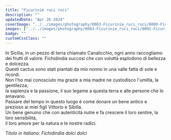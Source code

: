```yaml
---
title: "Ficurinie ruci ruci"
description: ""
updatedDate: "Apr 26 2024"
coverImage: "../../images/photography/0063-Ficurinie_ruci_ruci/0000-Ficurinie_ruci_ruci_Sicilia_fichidindia_higo_chumbo_prickly_pear_cactus_olive_ulivi_Monti_Nebrodi_bambini_educazione_natura_ricordi_tradizioni_tinycottons_Olympus_OM1.jpg"
images: ["../../images/photography/0063-Ficurinie_ruci_ruci/0001-Ficurinie_ruci_ruci_Sicilia_fichidindia_higo_chumbo_prickly_pear_cactus_olive_ulivi_Monti_Nebrodi_bambini_educazione_natura_ricordi_tradizioni_tinycottons_Olympus_OM1.jpg","../../images/photography/0063-Ficurinie_ruci_ruci/0002-Ficurinie_ruci_ruci_Sicilia_fichidindia_higo_chumbo_prickly_pear_cactus_olive_ulivi_Monti_Nebrodi_bambini_educazione_natura_ricordi_tradizioni_tinycottons_Olympus_OM1.jpg","../../images/photography/0063-Ficurinie_ruci_ruci/0003-Ficurinie_ruci_ruci_Sicilia_fichidindia_higo_chumbo_prickly_pear_cactus_olive_ulivi_Monti_Nebrodi_bambini_educazione_natura_ricordi_tradizioni_tinycottons_Olympus_OM1.jpg","../../images/photography/0063-Ficurinie_ruci_ruci/0004-Ficurinie_ruci_ruci_Sicilia_fichidindia_higo_chumbo_prickly_pear_cactus_olive_ulivi_Monti_Nebrodi_bambini_educazione_natura_ricordi_tradizioni_tinycottons_Olympus_OM1.jpg","../../images/photography/0063-Ficurinie_ruci_ruci/0005-Ficurinie_ruci_ruci_Sicilia_fichidindia_higo_chumbo_prickly_pear_cactus_olive_ulivi_Monti_Nebrodi_bambini_educazione_natura_ricordi_tradizioni_tinycottons_Olympus_OM1.jpg","../../images/photography/0063-Ficurinie_ruci_ruci/0006-Ficurinie_ruci_ruci_Sicilia_fichidindia_higo_chumbo_prickly_pear_cactus_olive_ulivi_Monti_Nebrodi_bambini_educazione_natura_ricordi_tradizioni_tinycottons_Olympus_OM1.jpg","../../images/photography/0063-Ficurinie_ruci_ruci/0007-Ficurinie_ruci_ruci_Sicilia_fichidindia_higo_chumbo_prickly_pear_cactus_olive_ulivi_Monti_Nebrodi_bambini_educazione_natura_ricordi_tradizioni_tinycottons_Olympus_OM1.jpg","../../images/photography/0063-Ficurinie_ruci_ruci/0008-Ficurinie_ruci_ruci_Sicilia_fichidindia_higo_chumbo_prickly_pear_cactus_olive_ulivi_Monti_Nebrodi_bambini_educazione_natura_ricordi_tradizioni_tinycottons_Olympus_OM1.jpg","../../images/photography/0063-Ficurinie_ruci_ruci/0009-Ficurinie_ruci_ruci_Sicilia_fichidindia_higo_chumbo_prickly_pear_cactus_olive_ulivi_Monti_Nebrodi_bambini_educazione_natura_ricordi_tradizioni_tinycottons_Olympus_OM1.jpg","../../images/photography/0063-Ficurinie_ruci_ruci/0010-Ficurinie_ruci_ruci_Sicilia_fichidindia_higo_chumbo_prickly_pear_cactus_olive_ulivi_Monti_Nebrodi_bambini_educazione_natura_ricordi_tradizioni_tinycottons_Olympus_OM1.jpg","../../images/photography/0063-Ficurinie_ruci_ruci/0011-Ficurinie_ruci_ruci_Sicilia_fichidindia_higo_chumbo_prickly_pear_cactus_olive_ulivi_Monti_Nebrodi_bambini_educazione_natura_ricordi_tradizioni_tinycottons_Olympus_OM1.jpg","../../images/photography/0063-Ficurinie_ruci_ruci/0012-Ficurinie_ruci_ruci_Sicilia_fichidindia_higo_chumbo_prickly_pear_cactus_olive_ulivi_Monti_Nebrodi_bambini_educazione_natura_ricordi_tradizioni_tinycottons_Olympus_OM1.jpg","../../images/photography/0063-Ficurinie_ruci_ruci/0013-Ficurinie_ruci_ruci_Sicilia_fichidindia_higo_chumbo_prickly_pear_cactus_olive_ulivi_Monti_Nebrodi_bambini_educazione_natura_ricordi_tradizioni_tinycottons_Olympus_OM1.jpg","../../images/photography/0063-Ficurinie_ruci_ruci/0014-Ficurinie_ruci_ruci_Sicilia_fichidindia_higo_chumbo_prickly_pear_cactus_olive_ulivi_Monti_Nebrodi_bambini_educazione_natura_ricordi_tradizioni_tinycottons_Olympus_OM1.jpg","../../images/photography/0063-Ficurinie_ruci_ruci/0015-Ficurinie_ruci_ruci_Sicilia_fichidindia_higo_chumbo_prickly_pear_cactus_olive_ulivi_Monti_Nebrodi_bambini_educazione_natura_ricordi_tradizioni_tinycottons_Olympus_OM1.jpg","../../images/photography/0063-Ficurinie_ruci_ruci/0016-Ficurinie_ruci_ruci_Sicilia_fichidindia_higo_chumbo_prickly_pear_cactus_olive_ulivi_Monti_Nebrodi_bambini_educazione_natura_ricordi_tradizioni_tinycottons_Olympus_OM1.jpg","../../images/photography/0063-Ficurinie_ruci_ruci/0017-Ficurinie_ruci_ruci_Sicilia_fichidindia_higo_chumbo_prickly_pear_cactus_olive_ulivi_Monti_Nebrodi_bambini_educazione_natura_ricordi_tradizioni_tinycottons_Olympus_OM1.jpg","../../images/photography/0063-Ficurinie_ruci_ruci/0018-Ficurinie_ruci_ruci_Sicilia_fichidindia_higo_chumbo_prickly_pear_cactus_olive_ulivi_Monti_Nebrodi_bambini_educazione_natura_ricordi_tradizioni_tinycottons_Olympus_OM1.jpg","../../images/photography/0063-Ficurinie_ruci_ruci/0019-Ficurinie_ruci_ruci_Sicilia_fichidindia_higo_chumbo_prickly_pear_cactus_olive_ulivi_Monti_Nebrodi_bambini_educazione_natura_ricordi_tradizioni_tinycottons_Olympus_OM1.jpg","../../images/photography/0063-Ficurinie_ruci_ruci/0020-Ficurinie_ruci_ruci_Sicilia_fichidindia_higo_chumbo_prickly_pear_cactus_olive_ulivi_Monti_Nebrodi_bambini_educazione_natura_ricordi_tradizioni_tinycottons_Olympus_OM1.jpg","../../images/photography/0063-Ficurinie_ruci_ruci/0021-Ficurinie_ruci_ruci_Sicilia_fichidindia_higo_chumbo_prickly_pear_cactus_olive_ulivi_Monti_Nebrodi_bambini_educazione_natura_ricordi_tradizioni_tinycottons_Olympus_OM1.jpg","../../images/photography/0063-Ficurinie_ruci_ruci/0022-Ficurinie_ruci_ruci_Sicilia_fichidindia_higo_chumbo_prickly_pear_cactus_olive_ulivi_Monti_Nebrodi_bambini_educazione_natura_ricordi_tradizioni_tinycottons_Olympus_OM1.jpg","../../images/photography/0063-Ficurinie_ruci_ruci/0023-Ficurinie_ruci_ruci_Sicilia_fichidindia_higo_chumbo_prickly_pear_cactus_olive_ulivi_Monti_Nebrodi_bambini_educazione_natura_ricordi_tradizioni_tinycottons_Olympus_OM1.jpg","../../images/photography/0063-Ficurinie_ruci_ruci/0024-Ficurinie_ruci_ruci_Sicilia_fichidindia_higo_chumbo_prickly_pear_cactus_olive_ulivi_Monti_Nebrodi_bambini_educazione_natura_ricordi_tradizioni_tinycottons_Olympus_OM1.jpg","../../images/photography/0063-Ficurinie_ruci_ruci/0025-Ficurinie_ruci_ruci_Sicilia_fichidindia_higo_chumbo_prickly_pear_cactus_olive_ulivi_Monti_Nebrodi_bambini_educazione_natura_ricordi_tradizioni_tinycottons_Olympus_OM1.jpg","../../images/photography/0063-Ficurinie_ruci_ruci/0026-Ficurinie_ruci_ruci_Sicilia_fichidindia_higo_chumbo_prickly_pear_cactus_olive_ulivi_Monti_Nebrodi_bambini_educazione_natura_ricordi_tradizioni_tinycottons_Olympus_OM1.jpg","../../images/photography/0063-Ficurinie_ruci_ruci/0027-Ficurinie_ruci_ruci_Sicilia_fichidindia_higo_chumbo_prickly_pear_cactus_olive_ulivi_Monti_Nebrodi_bambini_educazione_natura_ricordi_tradizioni_tinycottons_Olympus_OM1.jpg","../../images/photography/0063-Ficurinie_ruci_ruci/0028-Ficurinie_ruci_ruci_Sicilia_fichidindia_higo_chumbo_prickly_pear_cactus_olive_ulivi_Monti_Nebrodi_bambini_educazione_natura_ricordi_tradizioni_tinycottons_Olympus_OM1.jpg","../../images/photography/0063-Ficurinie_ruci_ruci/0029-Ficurinie_ruci_ruci_Sicilia_fichidindia_higo_chumbo_prickly_pear_cactus_olive_ulivi_Monti_Nebrodi_bambini_educazione_natura_ricordi_tradizioni_tinycottons_Olympus_OM1.jpg","../../images/photography/0063-Ficurinie_ruci_ruci/0030-Ficurinie_ruci_ruci_Sicilia_fichidindia_higo_chumbo_prickly_pear_cactus_olive_ulivi_Monti_Nebrodi_bambini_educazione_natura_ricordi_tradizioni_tinycottons_Olympus_OM1.jpg","../../images/photography/0063-Ficurinie_ruci_ruci/0031-Ficurinie_ruci_ruci_Sicilia_fichidindia_higo_chumbo_prickly_pear_cactus_olive_ulivi_Monti_Nebrodi_bambini_educazione_natura_ricordi_tradizioni_tinycottons_Olympus_OM1.jpg","../../images/photography/0063-Ficurinie_ruci_ruci/0032-Ficurinie_ruci_ruci_Sicilia_fichidindia_higo_chumbo_prickly_pear_cactus_olive_ulivi_Monti_Nebrodi_bambini_educazione_natura_ricordi_tradizioni_tinycottons_Olympus_OM1.jpg","../../images/photography/0063-Ficurinie_ruci_ruci/0033-Ficurinie_ruci_ruci_Sicilia_fichidindia_higo_chumbo_prickly_pear_cactus_olive_ulivi_Monti_Nebrodi_bambini_educazione_natura_ricordi_tradizioni_tinycottons_Olympus_OM1.jpg","../../images/photography/0063-Ficurinie_ruci_ruci/0034-Ficurinie_ruci_ruci_Sicilia_fichidindia_higo_chumbo_prickly_pear_cactus_olive_ulivi_Monti_Nebrodi_bambini_educazione_natura_ricordi_tradizioni_tinycottons_Olympus_OM1.jpg","../../images/photography/0063-Ficurinie_ruci_ruci/0035-Ficurinie_ruci_ruci_Sicilia_fichidindia_higo_chumbo_prickly_pear_cactus_olive_ulivi_Monti_Nebrodi_bambini_educazione_natura_ricordi_tradizioni_tinycottons_Olympus_OM1.jpg","../../images/photography/0063-Ficurinie_ruci_ruci/0036-Ficurinie_ruci_ruci_Sicilia_fichidindia_higo_chumbo_prickly_pear_cactus_olive_ulivi_Monti_Nebrodi_bambini_educazione_natura_ricordi_tradizioni_tinycottons_Olympus_OM1.jpg","../../images/photography/0063-Ficurinie_ruci_ruci/0037-Ficurinie_ruci_ruci_Sicilia_fichidindia_higo_chumbo_prickly_pear_cactus_olive_ulivi_Monti_Nebrodi_bambini_educazione_natura_ricordi_tradizioni_tinycottons_Olympus_OM1.jpg","../../images/photography/0063-Ficurinie_ruci_ruci/0038-Ficurinie_ruci_ruci_Sicilia_fichidindia_higo_chumbo_prickly_pear_cactus_olive_ulivi_Monti_Nebrodi_bambini_educazione_natura_ricordi_tradizioni_tinycottons_Olympus_OM1.jpg"]
badge: ""
customCssClass: ""
---
```


In Sicilia, in un pezzo di terra chiamato Canalicchio, ogni anno raccogliamo dei frutti di valore.
Fichidindia succosi che con voluttà esplodono di bellezza e dolcezza.  
Questi cactus sono stati piantati da mio nonno in una valle fatta di sole e ricordi.  
Non l'ho mai conosciuto ma grazie a mia madre ne custodisco l'umiltà, la gentilezza,  
la sapienza e la passione, il suo legame a questa terra e alle persone che lo amavano.  
Passare del tempo in questo luogo è come donare un bene antico e prezioso ai miei figli Vittorio e Sibilla.  
Un bene genuino che con autenticità nutre e fa crescere il loro sentire, la loro sensibilità,  
il loro amore per la natura e le nostre radici.


*Titolo in italiano: Fichidindia dolci dolci*
